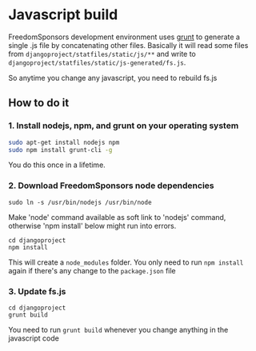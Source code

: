 # Javascript build

FreedomSponsors development environment uses [grunt](http://gruntjs.com/) to generate a single .js file by concatenating other files.
Basically it will read some files from `djangoproject/statfiles/static/js/**` and write to `djangoproject/statfiles/static/js-generated/fs.js`.

So anytime you change any javascript, you need to rebuild fs.js

## How to do it

### 1. Install nodejs, npm, and grunt on your operating system

```bash
sudo apt-get install nodejs npm
sudo npm install grunt-cli -g
```
You do this once in a lifetime.

### 2. Download FreedomSponsors node dependencies

```
sudo ln -s /usr/bin/nodejs /usr/bin/node
```
Make 'node' command available as soft link to 'nodejs' command, otherwise 'npm install' below might run into errors.

```
cd djangoproject
npm install
```

This will create a `node_modules` folder. 
You only need to run `npm install` again if there's any change to the `package.json` file

### 3. Update fs.js

```
cd djangoproject
grunt build
```
You need to run `grunt build` whenever you change anything in the javascript code
